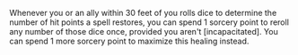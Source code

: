Whenever you or an ally within 30 feet of you rolls dice to determine the number of hit points a spell restores, you can spend 1 sorcery point to reroll any number of those dice once, provided you aren't [incapacitated]. You can spend 1 more sorcery point to maximize this healing instead.